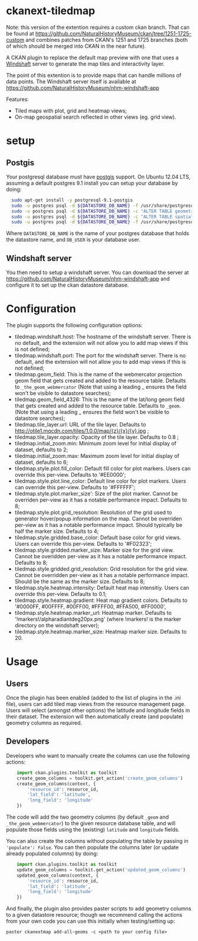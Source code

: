 ckanext-tiledmap
===========

Note: this version of the extention requires a custom ckan branch. That can be found at
https://github.com/NaturalHistoryMuseum/ckan/tree/1251-1725-custom and combines patches from CKAN's 1251 and 1725
branches (both of which should be merged into CKAN in the near future).

A CKAN plugin to replace the default map preview with one that uses a
<a href="https://github.com/CartoDB/Windshaft">Windshaft</a> server to generate the map tiles and interactivity layer.

The point of this extention is to provide maps that can handle millions of data points. The Windshaft server itself is
available at
<a href="https://github.com/NaturalHistoryMuseum/nhm-windshaft-app">https://github.com/NaturalHistoryMuseum/nhm-windshaft-app</a>

Features:
- Tiled maps with plot, grid and heatmap views;
- On-map geospatial search reflected in other views (eg. grid view).

setup
=====

Postgis
-------

Your postgresql database must have <a href="http://postgis.net/">postgis</a> support. On Ubuntu 12.04 LTS, assuming a
default postgres 9.1 install you can setup your database by doing:

```bash
  sudo apt-get install -y postgresql-9.1-postgis
  sudo -u postgres psql -d ${DATASTORE_DB_NAME} -f /usr/share/postgresql/9.1/contrib/postgis-1.5/postgis.sql
  sudo -u postgres psql -d ${DATASTORE_DB_NAME} -c "ALTER TABLE geometry_columns OWNER TO $DB_USER"
  sudo -u postgres psql -d ${DATASTORE_DB_NAME} -c "ALTER TABLE spatial_ref_sys OWNER TO $DB_USER"
  sudo -u postgres psql -d ${DATASTORE_DB_NAME} -f /usr/share/postgresql/9.1/contrib/postgis-1.5/spatial_ref_sys.sql
```

Where ```DATASTORE_DB_NAME``` is the name of your postgres database that holds the datastore name, and ```DB_USER``` is
your database user.

Windshaft server
----------------

You then need to setup a windshaft server. You can download the server at
<a href="https://github.com/NaturalHistoryMuseum/nhm-windshaft-app">https://github.com/NaturalHistoryMuseum/nhm-windshaft-app</a>
and configure it to set up the ckan datastore database.

Configuration
=============

The plugin supports the following configuration options:

- tiledmap.windshaft.host: The hostname of the windshaft server. There is no default, and the extension will not allow
  you to add map views if this is not defined;
- tiledmap.windshaft.port: The port for the windshaft server. There is no default, and the extension will not allow
  you to add map views if this is not defined;
- tiledmap.geom_field: This is the name of the webmercator projection geom field that gets created and added to the
  resource table. Defaults to ```_the_geom_webmercator``` (Note that using a leading _ ensures the field won't be
  visible to datastore searches);
- tiledmap.geom_field_4326: This is the name of the lat/long geom field that gets created and added to the resource
  table. Defaults to ```_geom```. (Note that using a leading _ ensures the field won't be
  visible to datastore searches);
- tiledmap.tile_layer.url: URL of the tile layer. Defaults to http://otile1.mqcdn.com/tiles/1.0.0/map/{z}/{x}/{y}.jpg ;
- tiledmap.tile_layer.opacity: Opacity of the tile layer. Defaults to 0.8 ;
- tiledmap.initial_zoom.min: Minimum zoom level for initial display of dataset, defaults to 2;
- tiledmap.initial_zoom.max: Maximum zoom level for initial display of dataset, defaults to 6;
- tiledmap.style.plot.fill_color: Default fill color for plot markers. Users can override this per-view. Defaults to
  '#EE0000';
- tiledmap.style.plot.line_color: Default line color for plot markers. Users can override this per-view. Defaults to
  '#FFFFFF';
- tiledmap.style.plot.marker_size': Size of the plot marker. Cannot be overriden per-view as it has a notable
  performance impact. Defaults to 8;
- tiledmap.style.plot.grid_resolution: Resolution of the grid used to generator hover/popup information on the map.
  Cannot be overriden per-view as it has a notable performance impact. Should typically be half the marker size.
  Defaults to 4;
- tiledmap.style.gridded.base_color: Default base color for grid views. Users can override this per-view. Defaults to
  '#F02323';
- tiledmap.style.gridded.marker_size: Marker size for the grid view. Cannot be overidden per-view as it has a notable
  performance impact. Defaults to 8;
- tiledmap.style.gridded.grid_resolution: Grid resolution for the grid view. Cannot be overridden per-view as it has a
  notable performance impact. Should be the same as the marker size. Defaults to 8;
- tiledmap.style.heatmap.intensity: Default heat map intensitiy. Users can override this per-view. Defaults to 0.1;
- tiledmap.style.heatmap.gradient: Heat map gradient colors. Defaults to
  '#0000FF, #00FFFF, #00FF00, #FFFF00, #FFA500, #FF0000',
- tiledmap.style.heatmap.marker_url: Heatmap marker. Defaults to '!markers!/alpharadiantdeg20px.png' (where !markers!
  is the marker directory on the windshaft server);
- tiledmap.style.heatmap.marker_size: Heatmap marker size. Defaults to 20.


Usage
=====

Users
-----

Once the plugin has been enabled (added to the list of plugins in the .ini file), users can add tiled map views from
the resource management page. Users will select (amongst other options) the latitude and longitude fields in their
dataset. The extension will then automatically create (and populate) geometry columns as required.

Developers
----------

Developers who want to manually create the columns can use the following actions:

```python
    import ckan.plugins.toolkit as toolkit
    create_geom_columns = toolkit.get_action('create_geom_columns')
    create_geom_columns(context, {
        'resource_id': resource_id,
        'lat_field': 'latitude',
        'long_field': 'longitude'
    })
```

The code will add the two geometry columns (by default ```_geom``` and ```_the_geom_webmercator```) to the given resource
database table, and will populate those fields using the (existing) ```latitude``` and ```longitude``` fields.

You can also create the columns without populating the table by passing in ```'populate': False```. You can then
populate the columns later (or update already populated columns) by doing:

```python
    import ckan.plugins.toolkit as toolkit
    update_geom_columns = toolkit.get_action('updated_geom_columns')
    updated_geom_columns(context, {
        'resource_id': resource_id,
        'lat_field': 'latitude',
        'long_field': 'longitude'
    })
```

And finally, the plugin also provides paster scripts to add geometry columns to a given datastore resource; though we
recommend calling the actions from your own code you can use this initially when testing/setting up:

```
paster ckanextmap add-all-geoms -c <path to your config file>
```